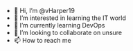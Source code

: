 - 👋 Hi, I’m @vHarper19
- 👀 I’m interested in learning the IT world
- 🌱 I’m currently learning DevOps
- 💞️ I’m looking to collaborate on unsure
- 📫 How to reach me 

<!---
vHarper19/vHarper19 is a ✨ special ✨ repository because its `README.md` (this file) appears on your GitHub profile.
You can click the Preview link to take a look at your changes.
--->
